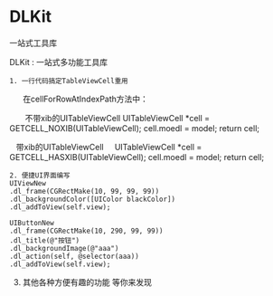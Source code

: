 # DLKit
一站式工具库

DLKit : 一站式多功能工具库

    1. 一行代码搞定TableViewCell重用
        在cellForRowAtIndexPath方法中：
      
        不带xib的UITableViewCell
        UITableViewCell *cell = GETCELL_NOXIB(UITableViewCell);
        cell.moedl = model;
        return cell;
    
        带xib的UITableViewCell
        UITableViewCell *cell = GETCELL_HASXIB(UITableViewCell);
        cell.moedl = model;
        return cell;
    

    2. 便捷UI界面编写
    UIViewNew
    .dl_frame(CGRectMake(10, 99, 99, 99))
    .dl_backgroundColor([UIColor blackColor])
    .dl_addToView(self.view);
    
    UIButtonNew
    .dl_frame(CGRectMake(10, 290, 99, 99))
    .dl_title(@"按钮")
    .dl_backgroundImage(@"aaa")
    .dl_action(self, @selector(aaa))
    .dl_addToView(self.view);
   
   3. 其他各种方便有趣的功能 等你来发现
   
   
